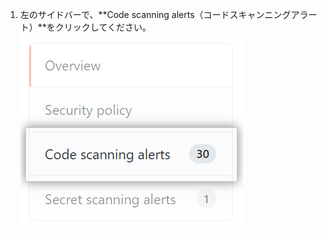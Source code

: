 1. 左のサイドバーで、**Code scanning alerts（コードスキャンニングアラート）**をクリックしてください。 !["コードスキャンニングアラート"タブ](/assets/images/help/repository/sidebar-code-scanning-alerts.png)
